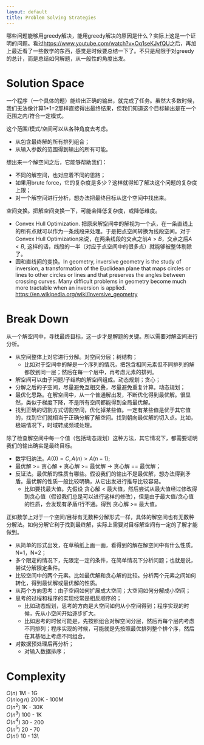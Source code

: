 ```yaml
---
layout: default
title: Problem Solving Strategies
---
```


哪些问题能够用greedy解决，能用greedy解决的原因是什么？实际上这是一个证明的问题。看过<https://www.youtube.com/watch?v=Oq1seKJvfQU>之后，再加上最近看了一些数学的东西，感觉是时候要总结一下了。不只是局限于对greedy的总计，而是总结如何解题，从一般性的角度出发。

# Solution Space

一个程序（一个具体的题）能给出正确的输出，就完成了任务。虽然大多数时候，我们无法像计算1+1=2那样直接得出最终结果，但我们知道这个目标输出是在一个范围之内/符合一定模式。

这个范围/模式/空间可以从各种角度去考虑。
* 从包含最终解的所有排列组合；
* 从输入参数的范围得到输出的所有可能。

想出来一个解空间之后，它能够帮助我们：
* 不同的解空间，也对应着不同的思路；
* 如果用brute force，它的复杂度是多少？这样就得知了解决这个问题的复杂度上限；
* 对一个解空间进行分析，想办法把最终目标从这个空间中找出来。

空间变换。把解空间变换一下，可能会降低复杂度，或降低维度。
* Convex Hull Optimization. 把原来解空间中的解视为一个点，在一条直线上的所有点就可以作为一条线段来处理。于是把点空间转换为线段空间。对于Convex Hull Optimization来说，在两条线段的交点之前$A>B$，交点之后$A<B$, 这样的话，线段的一半（对应于点空间中的很多点）就能够被整体剔除了。
* 圆和直线间的变换。In geometry, inversive geometry is the study of inversion, a transformation of the Euclidean plane that maps circles or lines to other circles or lines and that preserves the angles between crossing curves. Many difficult problems in geometry become much more tractable when an inversion is applied. <https://en.wikipedia.org/wiki/Inversive_geometry>


# Break Down

从一个解空间中，寻找最终目标，这一步才是解题的关键。所以需要对解空间进行分析。
* 从空间整体上对它进行分解。对空间分层；树结构；
   * 比如对于空间中的解是一个序列的情况，把包含相同元素但不同排列的解都放到同一层；然后在每一个层中，再考虑元素的排列。
* 解空间可以由子问题/子结构的解空间组成。动态规划；贪心；
* 分解之后的子空间，尽量避免互相交叠，尽量避免重复计算。动态规划；
* 最优化思路。在解空间中，从一个普通解出发，不断优化得到最优解。很显然，类似于梯度下降，不是所有空间都能得到全局最优解。
* 找到正确的切割方式切割空间，优化掉某些值。一定有某些值是优于其它值的，找到它们就相当于正确分解了解空间。找到朝向最优解的切入点。比如，极端情况下，时域转成频域处理。

除了检查解空间中每一个值（包括动态规划）这种方法，其它情况下，都需要证明我们的输出确实是最终目标。
* 数学归纳法。$A(0) = C, A(n) > A(n-1)$;
* 最优解 >= 贪心解 + 贪心解 >= 最优解 -> 贪心解 == 最优解；
* 反证法。最优解的性质有哪些。假设我们的输出不是最优解，想办法得到矛盾。最优解的性质一般比较明确，从它出发进行推导比较容易。
   * 比如要找最大值。先假设 贪心解 < 最大值，然后尝试从最大值经过修改得到贪心值（假设我们总是可以进行这样的修改），但是由于最大值/贪心值的性质，会发现有矛盾/行不通。得到 贪心解 >= 最大值。

正如数学上对于一个空间/目标有无数种分解形式一样，具体的解空间也有无数种分解法。如何分解它利于找到最终解，实际上需要对目标解空间有一定的了解才能做到。
* 从简单的形式出发，在草稿纸上画一画，看得到的解在解空间中有什么性质。N=1，N=2；
* 多个限定的情况下，先限定一定的条件，在简单情况下分析问题；也就是说，尝试分解限定条件。
* 比较空间中的两个元素。比如最优解和贪心解的比较。分析两个元素之间如何转化，得到最优解或最优解的性质。
* 从两个方向思考：由子空间如何扩展成大空间；大空间如何分解成小空间；
* 思考的过程和程序的实现经常是相反顺序的；
   * 比如动态规划，思考的方向是大空间如何从小空间得到；程序实现的时候，先从小空间开始逐步扩大。
   * 比如思考的时候可能是，先按照组合对解空间分层，然后再每个层内考虑不同排列；程序实现的时候，可能就是先按照最优排列整个排个序，然后在其基础上考虑不同组合。
* 对数据预处理后再分析；
   * 对输入数据排序；

# Complexity

$O(n)$         1M - 1G\
$O(n\log{n})$  200K - 100M\
$O(n^2)$       1K - 30K\
$O(n^3)$       100 - 1K\
$O(n^4)$       30 - 200\
$O(n^5)$       20 - 70\
$O(n!)$        10 - 13\



